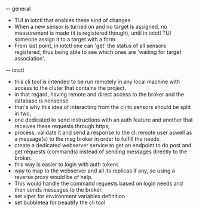 -- general
- TUI in iotctl that enables these kind of changes
- When a new sensor is turned on and no target is assigned, no measurement is made (it is registered though), until in iotctl TUI someone assign it to a target with a form. 
- From last point, in iotctl one can 'get' the status of all sensors registered, thus being able to see which ones are 'waiting for target association'.

-- iotctl
* this cli tool is intended to be run remotely in any local machine with access to the cluter that contains the project.
* in that regard, having remote and direct access to the broker and the database is nonsense.
* that's why this idea of interacting from the cli to sensors should be split in two, 
* one dedicated to send instructions with an auth feature and another that receives these requests through https,
* process, validate it and send a response to the cli remote user aswell as a message(s) to the msg broker in order to fulfill the needs.
* create a dedicated webserver service to get an endpoint to do post and get requests (commands) instead of sending messages directly to the broker.
* this way is easier to login with auth tokens
* way to map to the webserver and all its replicas if any, so using a reverse proxy would be of help. 
* This would handle the command requests based on login needs and then sends messages to the broker.
* set viper for environment variables definition
* set bubbletea for beautify the cli tool
